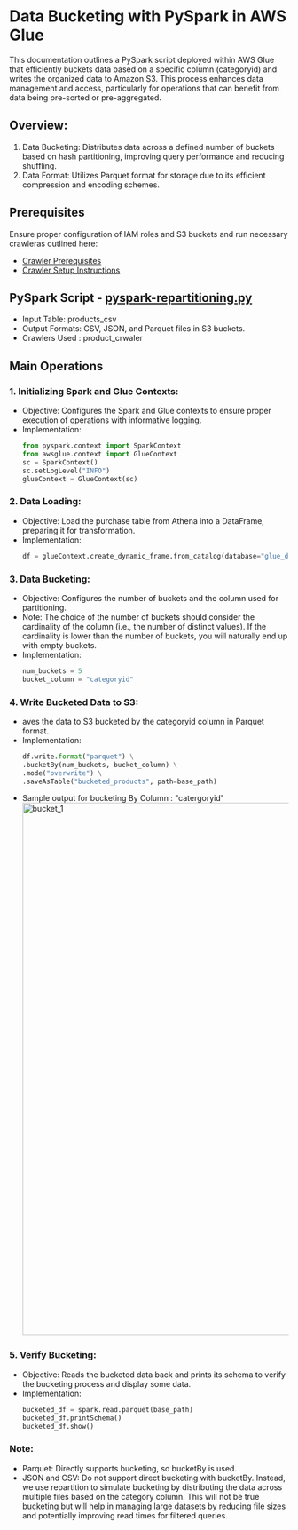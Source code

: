 # Data Bucketing with PySpark in AWS Glue

This documentation outlines a PySpark script deployed within AWS Glue that efficiently buckets data based on a specific column (categoryid) and writes the organized data to Amazon S3. This process enhances data management and access, particularly for operations that can benefit from data being pre-sorted or pre-aggregated.

## Overview:
1. Data Bucketing: Distributes data across a defined number of buckets based on hash partitioning, improving query performance and reducing shuffling.
2. Data Format: Utilizes Parquet format for storage due to its efficient compression and encoding schemes.
   
## Prerequisites
Ensure proper configuration of IAM roles and S3 buckets and run necessary crawleras outlined here:

* [Crawler Prerequisites](/crawler-prerequisites.md)
* [Crawler Setup Instructions](/set-up-instructions.md)
  
##  PySpark Script - [pyspark-repartitioning.py](../glue-code/ti-pyspark-repartitioning.py)
* Input Table: products_csv
* Output Formats: CSV, JSON, and Parquet files in S3 buckets.
* Crawlers Used : product_crwaler

## Main Operations
### 1. Initializing Spark and Glue Contexts:
  * Objective: Configures the Spark and Glue contexts to ensure proper execution of operations with informative logging.
  * Implementation:
    ```python
    from pyspark.context import SparkContext
    from awsglue.context import GlueContext
    sc = SparkContext()
    sc.setLogLevel("INFO")
    glueContext = GlueContext(sc)
    ```
### 2. Data Loading:
  * Objective: Load the purchase table from Athena into a DataFrame, preparing it for transformation.
  * Implementation:
    ```python
    df = glueContext.create_dynamic_frame.from_catalog(database="glue_db", table_name="products_csv").toDF()
    ```
### 3. Data Bucketing:
  * Objective: Configures the number of buckets and the column used for partitioning.
  * Note: The choice of the number of buckets should consider the cardinality of the column (i.e., the number of distinct values). If the cardinality is lower than the number of buckets, you will naturally end up with empty buckets.
  * Implementation:
    ```python
    num_buckets = 5
    bucket_column = "categoryid"

    ```

### 4. Write Bucketed Data to S3:
  * aves the data to S3 bucketed by the categoryid column in Parquet format.
  * Implementation:
    ```python
    df.write.format("parquet") \
    .bucketBy(num_buckets, bucket_column) \
    .mode("overwrite") \
    .saveAsTable("bucketed_products", path=base_path)
    ```
  * Sample output for bucketing By Column : "catergoryid"
    <img width="959" alt="bucket_1" src="https://github.com/sarutlaa/tinitiate-aws-glue/assets/141533429/f26247fb-624b-4352-a38a-546740adda6c">
    
### 5. Verify Bucketing:
  * Objective: Reads the bucketed data back and prints its schema to verify the bucketing process and display some data.
  * Implementation:
    ```python
    bucketed_df = spark.read.parquet(base_path)
    bucketed_df.printSchema()
    bucketed_df.show()
    ```

### Note: 
* Parquet: Directly supports bucketing, so bucketBy is used.
* JSON and CSV: Do not support direct bucketing with bucketBy. Instead, we use repartition to simulate bucketing by distributing the data across multiple files based on the category column. This will not be true bucketing but will help in managing large datasets by reducing file sizes and potentially improving read times for filtered queries.

